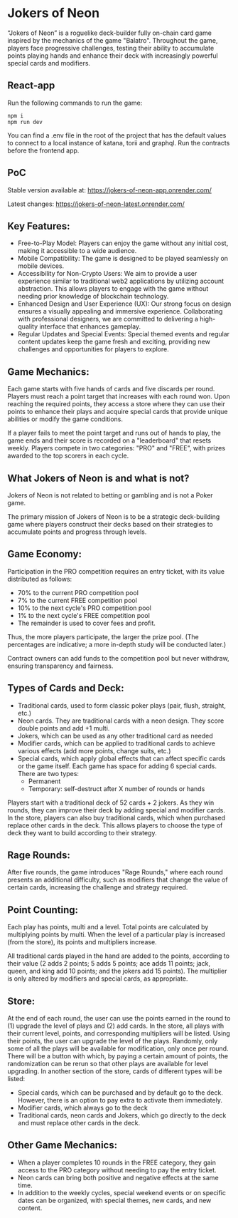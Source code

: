 # Jokers of Neon
“Jokers of Neon” is a roguelike deck-builder fully on-chain card game inspired by the mechanics of the game "Balatro". Throughout the game, players face progressive challenges, testing their ability to accumulate points playing hands and enhance their deck with increasingly powerful special cards and modifiers.

## React-app

Run the following commands to run the game:

    npm i
    npm run dev

You can find a .env file in the root of the project that has the default values to connect to a local instance of katana, torii and graphql.
Run the contracts before the frontend app.


## PoC

Stable version available at: https://jokers-of-neon-app.onrender.com/ 

Latest changes: https://jokers-of-neon-latest.onrender.com/ 


## Key Features:

* Free-to-Play Model: Players can enjoy the game without any initial cost, making it accessible to a wide audience.
* Mobile Compatibility: The game is designed to be played seamlessly on mobile devices.
* Accessibility for Non-Crypto Users: We aim to provide a user experience similar to traditional web2 applications by utilizing account abstraction. This allows players to engage with the game without needing prior knowledge of blockchain technology.
* Enhanced Design and User Experience (UX): Our strong focus on design ensures a visually appealing and immersive experience. Collaborating with professional designers, we are committed to delivering a high-quality interface that enhances gameplay.
* Regular Updates and Special Events: Special themed events and regular content updates keep the game fresh and exciting, providing new challenges and opportunities for players to explore.


## Game Mechanics:

Each game starts with five hands of cards and five discards per round. Players must reach a point target that increases with each round won. Upon reaching the required points, they access a store where they can use their points to enhance their plays and acquire special cards that provide unique abilities or modify the game conditions.

If a player fails to meet the point target and runs out of hands to play, the game ends and their score is recorded on a "leaderboard" that resets weekly. Players compete in two categories: "PRO" and "FREE", with prizes awarded to the top scorers in each cycle.



## What Jokers of Neon is and what is not?

Jokers of Neon is not related to betting or gambling and is not a Poker game.

The primary mission of Jokers of Neon is to be a strategic deck-building game where players construct their decks based on their strategies to accumulate points and progress through levels.


## Game Economy:

Participation in the PRO competition requires an entry ticket, with its value distributed as follows:

* 70% to the current PRO competition pool
* 7% to the current FREE competition pool
* 10% to the next cycle's PRO competition pool
* 1% to the next cycle's FREE competition pool
* The remainder is used to cover fees and profit.

Thus, the more players participate, the larger the prize pool.
(The percentages are indicative; a more in-depth study will be conducted later.)

Contract owners can add funds to the competition pool but never withdraw, ensuring transparency and fairness.


## Types of Cards and Deck:

* Traditional cards, used to form classic poker plays (pair, flush, straight, etc.)
* Neon cards. They are traditional cards with a neon design. They score double points and add +1 multi.
* Jokers, which can be used as any other traditional card as needed
* Modifier cards, which can be applied to traditional cards to achieve various effects (add more points, change suits, etc.)
* Special cards, which apply global effects that can affect specific cards or the game itself. Each game has space for adding 6 special cards. There are two types:
   * Permanent
   * Temporary: self-destruct after X number of rounds or hands

Players start with a traditional deck of 52 cards + 2 jokers. As they win rounds, they can improve their deck by adding special and modifier cards. In the store, players can also buy traditional cards, which when purchased replace other cards in the deck. This allows players to choose the type of deck they want to build according to their strategy.


## Rage Rounds:
After five rounds, the game introduces "Rage Rounds," where each round presents an additional difficulty, such as modifiers that change the value of certain cards, increasing the challenge and strategy required.


## Point Counting:
Each play has points, multi and a level. Total points are calculated by multiplying points by multi. When the level of a particular play is increased (from the store), its points and multipliers increase.

All traditional cards played in the hand are added to the points, according to their value (2 adds 2 points; 5 adds 5 points; ace adds 11 points; jack, queen, and king add 10 points; and the jokers add 15 points).
The multiplier is only altered by modifiers and special cards, as appropriate.


## Store:
At the end of each round, the user can use the points earned in the round to (1) upgrade the level of plays and (2) add cards.
In the store, all plays with their current level, points, and corresponding multipliers will be listed. Using their points, the user can upgrade the level of the plays. Randomly, only some of all the plays will be available for modification, only once per round. There will be a button with which, by paying a certain amount of points, the randomization can be rerun so that other plays are available for level upgrading.
In another section of the store, cards of different types will be listed:

* Special cards, which can be purchased and by default go to the deck. However, there is an option to pay extra to activate them immediately.
* Modifier cards, which always go to the deck
* Traditional cards, neon cards and Jokers, which go directly to the deck and must replace other cards in the deck.


## Other Game Mechanics:
* When a player completes 10 rounds in the FREE category, they gain access to the PRO category without needing to pay the entry ticket.
* Neon cards can bring both positive and negative effects at the same time.
* In addition to the weekly cycles, special weekend events or on specific dates can be organized, with special themes, new cards, and new content.




